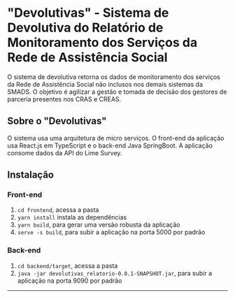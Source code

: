 # "Devolutivas" - Sistema de Devolutiva do Relatório de Monitoramento dos Serviços da Rede de Assistência Social

O sistema de devolutiva retorna os dados de monitoramento dos serviços da Rede de Assistência Social não inclusos nos demais sistemas da SMADS. O objetivo é agilizar a gestão e tomada de decisão dos gestores de parceria presentes nos CRAS e CREAS.

## Sobre o "Devolutivas"

O sistema usa uma arquitetura de micro serviços. O front-end da aplicação usa React.js em TypeScript e o back-end Java SpringBoot. A aplicação consome dados da API do Lime Survey.

## Instalação


### Front-end

 1. `cd frontend`, acessa a pasta
 2. `yarn install` instala as dependências
 3. `yarn build`, para gerar uma versão robusta da aplicação
 3. `serve -s build`, para subir a aplicação na porta 5000 por padrão

### Back-end

 1. `cd backend/target`, acessa a pasta
 3. `java -jar devolutivas_relatorio-0.0.1-SNAPSHOT.jar`, para subir a aplicação na porta 9090 por padrão


---


